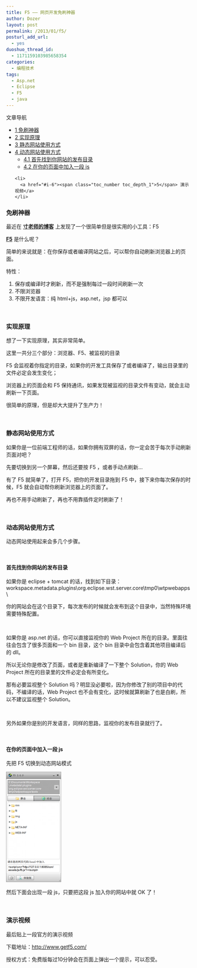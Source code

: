 ```yaml
---
title: F5 —— 网页开发免刷神器
author: Dozer
layout: post
permalink: /2013/01/f5/
posturl_add_url:
  - yes
duoshuo_thread_id:
  - 1171159103985658354
categories:
  - 编程技术
tags:
  - Asp.net
  - Eclipse
  - F5
  - java
---
```

<div id="toc_container" class="no_bullets">
  <p class="toc_title">
    文章导航
  </p>
  
  <ul class="toc_list">
    <li>
      <a href="#i"><span class="toc_number toc_depth_1">1</span> 免刷神器</a>
    </li>
    <li>
      <a href="#i-2"><span class="toc_number toc_depth_1">2</span> 实现原理</a>
    </li>
    <li>
      <a href="#i-3"><span class="toc_number toc_depth_1">3</span> 静态网站使用方式</a>
    </li>
    <li>
      <a href="#i-4"><span class="toc_number toc_depth_1">4</span> 动态网站使用方式</a><ul>
        <li>
          <a href="#i-5"><span class="toc_number toc_depth_2">4.1</span> 首先找到你网站的发布目录</a>
        </li>
        <li>
          <a href="#_js"><span class="toc_number toc_depth_2">4.2</span> 在你的页面中加入一段 js</a>
        </li>
      </ul>
    </li>
    
    <li>
      <a href="#i-6"><span class="toc_number toc_depth_1">5</span> 演示视频</a>
    </li>
  </ul>
</div>

### <span id="i">免刷神器</span>

最近在 <a href="http://island205.com/2012/12/17/f5-v0-0-4-%E5%8F%91%E5%B8%83/" target="_blank"><strong>寸老师的博客</strong></a> 上发现了一个很简单但是很实用的小工具：F5

<a href="http://www.getf5.com/" target="_blank"><strong>F5</strong></a> 是什么呢？

简单的来说就是：在你保存或者编译网站之后，可以帮你自动刷新浏览器上的页面。

特性：

1.  保存或编译时才刷新，而不是强制每过一段时间刷新一次
2.  不限浏览器
3.  不限开发语言：纯 html+js，asp.net，jsp 都可以

<!--more-->

&nbsp;

### <span id="i-2">实现原理</span>

想了一下实现原理，其实非常简单。

这里一共分三个部分：浏览器、F5、被监视的目录

F5 会监视着你指定的目录，如果你的开发工具保存了或者编译了，输出目录里的文件必定会发生变化；

浏览器上的页面会和 F5 保持通讯，如果发现被监视的目录文件有变动，就会主动刷新一下页面。

很简单的原理，但是却大大提升了生产力！

&nbsp;

### <span id="i-3">静态网站使用方式</span>

如果你是一位前端工程师的话，如果你拥有双屏的话，你一定会苦于每次手动刷新页面对吧？

先要切换到另一个屏幕，然后还要按 F5 ，或者手动点刷新…

有了 F5 就简单了，打开 F5，把你的开发目录拖到 F5 中，接下来你每次保存的时候，F5 就会自动帮你刷新浏览器上的页面了。

再也不用手动刷新了，再也不用靠插件定时刷新了！

&nbsp;

### <span id="i-4">动态网站使用方式</span>

动态网站使用起来会多几个步骤。

&nbsp;

#### <span id="i-5">首先找到你网站的发布目录</span>

如果你是 eclipse + tomcat 的话，找到如下目录：workspace\.metadata\.plugins\org.eclipse.wst.server.core\tmp0\wtpwebapps\

你的网站会在这个目录下，每次发布的时候就会发布到这个目录中，当然特殊环境需要特殊配置。

&nbsp;

如果你是 asp.net 的话，你可以直接监视你的 Web Project 所在的目录。里面往往会包含了很多页面和一个 bin 目录，这个 bin 目录中会包含着其他项目编译后的 dll。

所以无论你是修改了页面，或者是重新编译了一下整个 Solution，你的 Web Project 所在的目录里的文件必定会有所变化。

那有必要监视整个 Solution 吗？明显没必要啦，因为你修改了别的项目中的代码，不编译的话，Web Project 也不会有变化，这时候就算刷新了也是白刷，所以不建议监视整个 Solution。

&nbsp;

另外如果你是别的开发语言，同样的思路，监视你的发布目录就行了。

&nbsp;

#### <span id="_js">在你的页面中加入一段 js</span>

先把 F5 切换到动态网站模式

[<img class="alignnone size-medium wp-image-1039" alt="f5" src="/uploads/2013/01/f5-150x300.png" width="150" height="300" />][1]

然后下面会出现一段 js，只要把这段 js 加入你的网站中就 OK 了！

&nbsp;

### <span id="i-6">演示视频</span>

最后贴上一段官方的演示视频



下载地址：<a href="http://www.getf5.com/" target="_blank">http://www.getf5.com/</a>

授权方式：免费版每过10分钟会在页面上弹出一个提示，可以忍受。

 [1]: http://www.dozer.cc/wp-content/uploads/2013/01/f5.png